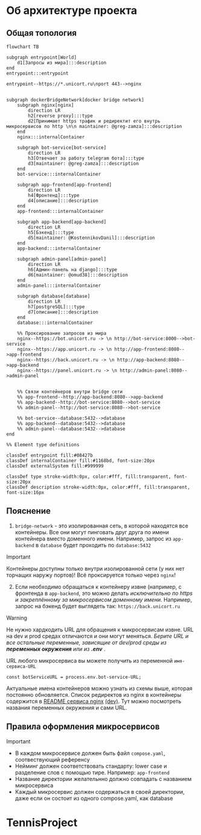 # Об архитектуре проекта
## Общая топология

```mermaid
flowchart TB

subgraph entrypoint[World]
    d1[Запросы из мира]:::description
end
entrypoint:::entrypoint

entrypoint--https://*.unicort.ru\nport 443-->nginx


subgraph dockerBridgeNetwork[docker bridge network]
    subgraph nginx[nginx]
        direction LR
        h2[reverse proxy]:::type
        d2[Принимает https трафик и редиректит его внутрь микросервисов по http \n\n maintainer: @greg-zamza]:::description
    end
    nginx:::internalContainer

    subgraph bot-service[bot-service]
        direction LR
        h3[Отвечает за работу telegram бота]:::type
        d3[maintainer: @greg-zamza]:::description
    end
    bot-service:::internalContainer

    subgraph app-frontend[app-frontend]
        direction LR
        h4[Фронтенд]:::type
        d4[описание]:::description
    end
    app-frontend:::internalContainer

    subgraph app-backend[app-backend]
        direction LR
        h5[Бэкенд]:::type
        d5[maintainer: @KostennikovDanil]:::description
    end
    app-backend:::internalContainer

    subgraph admin-panel[admin-panel]
        direction LR
        h6[Админ-панель на django]:::type
        d6[maintainer: @omud38]:::description
    end
    admin-panel:::internalContainer

    subgraph database[database]
        direction LR
        h7[postgreSQL]:::type
        d7[описание]:::description
    end
    database:::internalContainer

    %% Проксирование запросов из мира
    nginx--https://bot.unicort.ru -> \n http://bot-service:8000-->bot-service
    nginx--https://app.unicort.ru -> \n http://app-frontend:8080-->app-frontend
    nginx--https://back.unicort.ru -> \n http://app-backend:8080-->app-backend
    nginx--https://panel.unicort.ru -> \n http://admin-panel:8080-->admin-panel
    

    %% Связи контейнеров внутри bridge сети
    %% app-frontend--http://app-backend:8080-->app-backend
    %% app-backend--http://bot-service:8080-->bot-service
    %% admin-panel--http://bot-service:8080-->bot-service

    %% bot-service--database:5432-->database
    %% app-backend--database:5432-->database
    %% admin-panel--database:5432-->database
end

%% Element type definitions

classDef entrypoint fill:#08427b
classDef internalContainer fill:#1168bd, font-size:20px
classDef externalSystem fill:#999999

classDef type stroke-width:0px, color:#fff, fill:transparent, font-size:20px
classDef description stroke-width:0px, color:#fff, fill:transparent, font-size:16px
```
## Пояснение
1) `bridge-network` - это изолированная сеть, в которой находятся все контейнеры. Все они могут пинговать друг друга по имени контейнера вместо доменного имени. Например, запрос из `app-backend` в `database` будет проходить по `database:5432`
> [!IMPORTANT]
> Контейнеры доступны только внутри изолированной сети (у них нет торчащих наружу портов)! Всё проксируется только через `nginx`!

2) Если необходимо обращаться к контейнеру извне (например, с фронтенда в `app-backend`, это можно делать *исключительно по https и закреплённому за микросервисом доменному имени*. Например, запрос на бэкенд будет выглядеть так: `https://back.unicort.ru`
> [!WARNING]
> Не нужно хардкодить URL для обращения к микросервисам извне. URL на dev и prod средах отличаются и они могут меняться. *Берите URL и все остальные переменные, зависящие от dev/prod среды из __переменных окружения__ или из __.env__* .
>
> URL любого микросервиса вы можете получить из переменной `имя-сервиса-URL`
> 
> `const botServiceURL = process.env.bot-service-URL;`


Актуальные имена контейнеров можно узнать из схемы выше, которая постоянно обновляется. Список редиректов из nginx в контейнеры содержится в [README сервиса nginx](nginx/prod/README.md)  [(dev)](nginx/dev/README.md). Тут можно посмотреть названия переменных окружения и сами URL. 


## Правила оформления микросервисов
> [!IMPORTANT]
> - В каждом микросервисе должен быть файл `compose.yaml`, соотвествующий референсу
> - Нейминг должен соответствовать стандарту: lower case и разделение слов с помощью тире. Например: `app-frontend`
> - Название директории желательнно должно совпадать с названием микросервиса
> - Каждый микросервис должен содержаться в своей директории, даже если он состоит из одного compose.yaml, как database
# TennisProject
